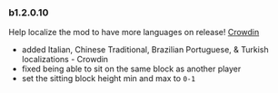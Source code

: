 ### b1.2.0.10
Help localize the mod to have more languages on release! [Crowdin](https://crowdin.com/project/oth3r-sit)

* added Italian, Chinese Traditional, Brazilian Portuguese, & Turkish localizations - Crowdin
* fixed being able to sit on the same block as another player
* set the sitting block height min and max to `0-1`